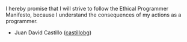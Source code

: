 I hereby promise that I will strive to follow the Ethical Programmer Manifesto, because I understand
the consequences of my actions as a programmer.

- Juan David Castillo ([castillobg](github.com/castillobg))
